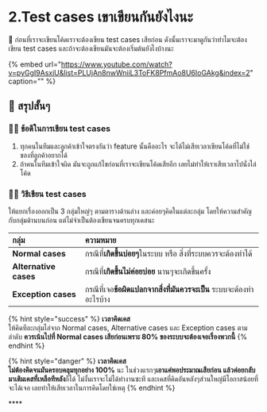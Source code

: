 # 2.Test cases เขาเขียนกันยังไงนะ

💬 ก่อนที่เราจะเขียนโค้ดเราจะต้องเขียน test cases เสียก่อน ดังนั้นเราจะมาดูกันว่าทำไมจะต้องเขียน test cases และถ้าจะต้องเขียนมันจะต้องเริ่มต้นยังไงบ้างนะ

{% embed url="https://www.youtube.com/watch?v=pyGgI9AsxiU&list=PLUjAn8nwWniiL3ToFK8PfmAo8U6IoGAkg&index=2" caption="" %}

## 🎯 สรุปสั้นๆ

### 👨‍🚀 ข้อดีในการเขียน test cases

1. ทุกคนในทีมและลูกค้าเข้าใจตรงกันว่า feature นั้นคืออะไร จะได้ไม่เสียเวลาเขียนโค้ดที่ไม่ใช่ของที่ลูกค้าอยากได้
2. ถ้าคนในทีมเข้าใจผิด มันจะถูกแก้ไขก่อนที่เราจะเขียนโค้ดเสียอีก เลยไม่ทำให้เราเสียเวลาไปนั่งไล่โค้ด

### 👨‍🚀 วิธีเขียน test cases

ให้แยกเรื่องออกเป็น 3 กลุ่มใหญ่ๆ ตามตารางด้านล่าง และค่อยๆคิดในแต่ละกลุ่ม โดยให้ความสำคัญกับกลุ่มด้านบนก่อน แต่ไม่จำเป็นต้องเขียนจนครบทุกเคสนะ

| กลุ่ม | ความหมาย |
| :--- | :--- |
| **Normal cases** | กรณีที่**เกิดขึ้นบ่อยๆ**ในระบบ หรือ สิ่งที่ระบบควรจะต้องทำได้ |
| **Alternative cases** | กรณีที่**เกิดขึ้นไม่ค่อยบ่อย** นานๆจะเกิดขึ้นครั้ง |
| **Exception cases** | กรณีที่เจอ**ข้อผิดแปลกจากสิ่งที่มันควรจะเป็น** ระบบจะต้องทำอะไรบ้าง |

{% hint style="success" %}
**เวลาคิดเคส**  
ให้คิดทีละกลุ่มไล่จาก Normal cases, Alternative cases และ Exception cases ตามลำดับ **ควรเน้นไปที่ Normal cases เสียก่อนเพราะ 80% ของระบบจะต้องเจอเรื่องพวกนี้**
{% endhint %}

{% hint style="danger" %}
**เวลาคิดเคส  
ไม่ต้องคิดจนมันครอบคลุมทุกอย่าง 100%** นะ ในช่วงแรกๆ**เอาแค่พอประมาณเสียก่อน แล้วค่อยกลับมาเติมเคสที่เหลือทีหลัง**ก็ได้ ไม่งั้นเราจะไม่ได้ทำงานซะที และเคสที่คิดอันหลังๆส่วนใหญ่มีโอกาสน้อยที่จะได้เจอ เลยทำให้เสียเวลาในการคิดโดยใช่เหตุ
{% endhint %}

\*\*\*\*

